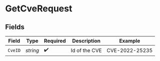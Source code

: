 # GetCveRequest


## Fields

| Field              | Type               | Required           | Description        | Example            |
| ------------------ | ------------------ | ------------------ | ------------------ | ------------------ |
| `CveID`            | *string*           | :heavy_check_mark: | Id of the CVE      | CVE-2022-25235     |